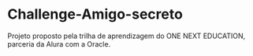 # Challenge-Amigo-secreto
Projeto proposto pela trilha de aprendizagem do ONE NEXT EDUCATION, parceria da Alura com a Oracle.
